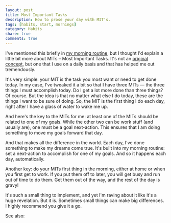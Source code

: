 ```yaml
---
layout: post
title: Most Important Tasks
description: How to prose your day with MIT's.
tags: [habits, start, mornings]
category: Habits
share: true
comments: true
---
```

I've mentioned this briefly in [my morning routine][2], but I thought I'd explain a little bit more about MITs – Most Important Tasks. It's not an [original concept][3], but one that I use on a daily basis and that has helped me out tremendously.

It's very simple: your MIT is the task you most want or need to get done today. In my case, I've tweaked it a bit so that I have three MITs — the three things I must accomplish today. Do I get a lot more done than three things? Of course. But the idea is that no matter what else I do today, these are the things I want to be sure of doing. So, the MIT is the first thing I do each day, right after I have a glass of water to wake me up.

And here's the key to the MITs for me: at least one of the MITs should be related to one of my goals. While the other two can be work stuff (and usually are), one must be a goal next-action. This ensures that I am doing something to move my goals forward that day.

And that makes all the difference in the world. Each day, I've done something to make my dreams come true. It's built into my morning routine: set a next-action to accomplish for one of my goals. And so it happens each day, automatically.

Another key: do your MITs first thing in the morning, either at home or when you first get to work. If you put them off to later, you will get busy and run out of time to do them. Get them out of the way, and the rest of the day is gravy!

It's such a small thing to implement, and yet I'm raving about it like it's a huge revelation. But it is. Sometimes small things can make big differences. I highly recommend you give it a go.

See also:

[2]: http://katieball.me/habits/2014/11/15/my-morning-routine/
[3]: http://lifehacker.com/software/top/geek-to-live--control-your-workday-187074.php
  
